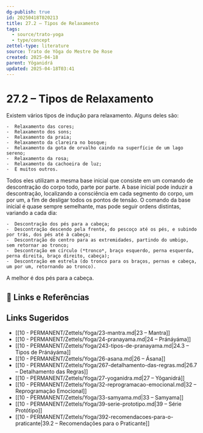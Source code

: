 ```yaml
---
dg-publish: true
id: 20250418T020213
title: 27.2 – Tipos de Relaxamento
tags:
  - source/trato-yoga
  - type/concept
zettel-type: literature
source: Trato de Yôga do Mestre De Rose
created: 2025-04-18
parent: Yôganidrá
updated: 2025-04-18T03:41
---
```


# 27.2 – Tipos de Relaxamento

Existem vários tipos de indução para relaxamento. Alguns deles são:

    -  Relaxamento das cores;
    -  Relaxamento dos sons;
    -  Relaxamento da praia;
    -  Relaxamento da clareira no bosque;
    -  Relaxamento da gota de orvalho caindo na superfície de um lago sereno;
    -  Relaxamento da rosa;
    -  Relaxamento da cachoeira de luz;
    -  E muitos outros.

Todos eles utilizam a mesma base inicial que consiste em um comando de descontração do corpo todo, parte por parte. A base inicial pode induzir a descontração, localizando a consciência em cada segmento do corpo, um por um, a fim de desligar todos os pontos de tensão. O comando da base inicial é quase sempre semelhante, mas pode seguir ordens distintas, variando a cada dia:

    -  Descontração dos pés para a cabeça;
    -  Descontração descendo pela frente, do pescoço até os pés, e subindo por trás, dos pés até à cabeça;
    -  Descontração do centro para as extremidades, partindo do umbigo, sem retornar ao tronco;
    -  Descontração em círculo (*tronco*, braço esquerdo, perna esquerda, perna direita, braço direito, cabeça);
    -  Descontração em estrela (do tronco para os braços, pernas e cabeça, um por um, retornando ao tronco).

A melhor é dos pés para a cabeça.

## 🔗 Links e Referências

## Links Sugeridos

- [[10 - PERMANENT/Zettels/Yoga/23-mantra.md\|23 – Mantra]]
- [[10 - PERMANENT/Zettels/Yoga/24-pranayama.md\|24 – Pránáyáma]]
- [[10 - PERMANENT/Zettels/Yoga/243-tipos-de-pranayama.md\|24.3 – Tipos de Pránáyáma]]
- [[10 - PERMANENT/Zettels/Yoga/26-asana.md\|26 – Ásana]]
- [[10 - PERMANENT/Zettels/Yoga/267-detalhamento-das-regras.md\|26.7 – Detalhamento das Regras]]
- [[10 - PERMANENT/Zettels/Yoga/27-yoganidra.md\|27 – Yôganidrá]]
- [[10 - PERMANENT/Zettels/Yoga/32-reprogramacao-emocional.md\|32 – Reprogramação Emocional]]
- [[10 - PERMANENT/Zettels/Yoga/33-samyama.md\|33 – Samyama]]
- [[10 - PERMANENT/Zettels/Yoga/39-serie-prototipo.md\|39 – Série Protótipo]]
- [[10 - PERMANENT/Zettels/Yoga/392-recomendacoes-para-o-praticante\|39.2 – Recomendações para o Praticante]]